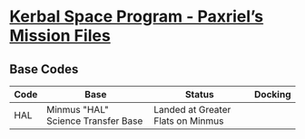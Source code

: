 # [Kerbal Space Program - Paxriel’s Mission Files](../)

## Base Codes

| Code | Base | Status | Docking |
|------|------|--------|---------|
| HAL | Minmus "HAL" Science Transfer Base | Landed at Greater Flats on Minmus | |
